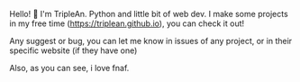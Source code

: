 Hello! 👋 I'm TripleAn. Python and little bit of web dev. I make some projects in my free time (https://triplean.github.io), you can check it out!

Any suggest or bug, you can let me know in issues of any project, or in their specific website (if they have one)

Also, as you can see, i love fnaf.
